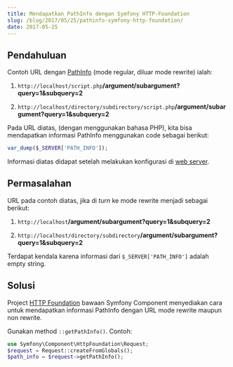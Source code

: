 ```yaml
---
title: Mendapatkan PathInfo dengan Symfony HTTP-Foundation
slug: /blog/2017/05/25/pathinfo-symfony-http-foundation/
date: 2017-05-25
---
```


## Pendahuluan

Contoh URL dengan [PathInfo][1] (mode regular, diluar mode rewrite) ialah:

1. `http://localhost/script.php`**/argument/subargument?query=1&subquery=2**

2. `http://localhost/directory/subdirectory/script.php`**/argument/subargument?query=1&subquery=2**

Pada URL diatas, (dengan menggunakan bahasa PHP), kita bisa mendapatkan informasi PathInfo menggunakan code sebagai berikut:

```php
var_dump($_SERVER['PATH_INFO']);
```

Informasi diatas didapat setelah melakukan konfigurasi di [web server][2].

[1]: /blog/2017/05/23/definisi-pathinfo-pada-url/
[2]: /blog/2017/05/24/nginx-pathinfo/

## Permasalahan

URL pada contoh diatas, jika di *turn* ke mode rewrite menjadi sebagai berikut:

1. `http://localhost`**/argument/subargument?query=1&subquery=2**

2. `http://localhost/directory/subdirectory`**/argument/subargument?query=1&subquery=2**


Terdapat kendala karena informasi dari `$_SERVER['PATH_INFO']` adalah empty string.

## Solusi

Project [HTTP Foundation] bawaan Symfony Component menyediakan cara untuk mendapatkan informasi PathInfo dengan URL mode rewrite maupun non rewrite.

[HTTP Foundation]: http://symfony.com/components/HttpFoundation

Gunakan method `::getPathInfo()`. Contoh:

```php
use Symfony\Component\HttpFoundation\Request;
$request = Request::createFromGlobals();
$path_info = $request->getPathInfo();
```